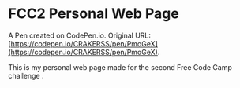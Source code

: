 # FCC2 Personal Web Page

A Pen created on CodePen.io. Original URL: [https://codepen.io/CRAKERSS/pen/PmoGeX](https://codepen.io/CRAKERSS/pen/PmoGeX).

This is my personal web page made for the second Free Code Camp challenge .
